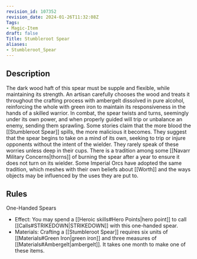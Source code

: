 ```yaml
---
revision_id: 107352
revision_date: 2024-01-26T11:32:08Z
Tags:
- Magic-Item
draft: false
Title: Stumbleroot Spear
aliases:
- Stumbleroot_Spear
---
```

## Description
The dark wood haft of this spear must be supple and flexible, while maintaining its strength. An artisan carefully chooses the wood and treats it throughout the crafting process with ambergelt dissolved in pure alcohol, reinforcing the whole with green iron to maintain its responsiveness in the hands of a skilled warrior. In combat, the spear twists and turns, seemingly under its own power, and when properly guided will trip or unbalance an enemy, sending them sprawling. 
Some stories claim that the more blood the [[Stumbleroot Spear]] spills, the more malicious it becomes. They suggest that the spear begins to take on a mind of its own, seeking to trip or injure opponents without the intent of the wielder. They rarely speak of these worries unless deep in their cups. There is a tradition among some [[Navarr Military Concerns|thorns]] of burning the spear after a year to ensure it does not turn on its wielder. Some Imperial Orcs have adopted the same tradition, which meshes with their own beliefs about [[Worth]] and the ways objects may be influenced by the uses they are put to.
## Rules
One-Handed Spears
* Effect: You may spend a [[Heroic skills#Hero Points|hero point]] to call [[Calls#STRIKEDOWN|STRIKEDOWN]] with this one-handed spear.
* Materials: Crafting a [[Stumbleroot Spear]] requires six units of [[Materials#Green Iron|green iron]] and three measures of [[Materials#Ambergelt|ambergelt]]. It takes one month to make one of these items.